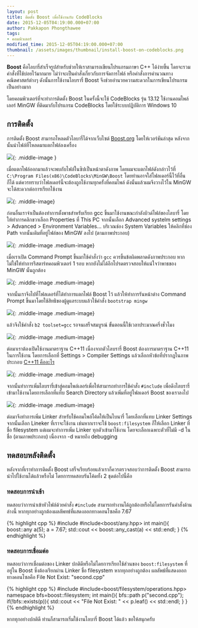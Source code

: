 ```yaml
---
layout: post
title: ติดตั้ง Boost เพื่อใช้งานกับ CodeBlocks
date: 2015-12-05T04:19:00.000+07:00
author: Pakkapon Phongthawee
tags:
- คอมพิวเตอร์
modified_time: 2015-12-05T04:19:00.000+07:00
thumbnail: /assets/images/thumbnail/install-boost-on-codeblocks.png
---
```

**Boost** คือไลบารี่สำเร็จรูปสำหรับช่วยให้เราสามารถเขียนโปรแกรมภาษา C++ ได้ง่ายขึ้น โดยจะรวมคำสั่งที่ใช้บ่อยไว้มากมาย ไม่ว่าจะเป็นคำสั่งเกี่ยวกับการจัดการไฟล์ หรือคำสั่งการคำนวณทางคณิตศาสตร์ต่างๆ ดังนั้นการใช้งานไลบรารี่ Boost จึงช่วยอำนวยความสะดวกในการเขียนโปรแกรมเป็นอย่างมาก

โดยคอมพิวเตอร์ที่จะทำการติดตั้ง Boost ในครั้งนี้จะใช้ CodeBlocks รุ่น 13.12 ใช้งานคอมไพล์เลอร์  MinGW ที่ติดมากับโปรแกรม CodeBlocks โดยใช้ระบบปฏิบัติการ Windows 10

## การติดตั้ง

การติดตั้ง Boost สามารถโหลดตัวไลบารี่ได้จากเว็บไซต์ [Boost.org](http://boost.org) โดยให้เวอร์ชันล่าสุด หลังจากนั้นนำไฟล์ที่โหลดมาแตกไฟล์ลงเครื่อง

![](/assets/images/post/install-boost-on-codeblocks/002-inside-boost-zip.png){: .middle-image }

เมื่อแตกไฟล์ออกมาแล้วจะพบกับไฟล์ในซิปเป็นหน้าตาดังภาพ โดยผมจะแตกไฟล์ดังกล่าวไว้ที่ `C:\Program Files(x86)\CodeBlocks\MinGW\Boost` โดยท่านอาจใส่โฟลเดอร์นี้ไว้ที่อื่นก็ได้ แต่ควรทราบว่าโฟลเดอร์นี้จะต้องถูกใช้งานทุกครั้งที่คอมไพล์ ดังนั้นแล้วผมจึงวางไว้ใน MinGW จะได้สะดวกต่อการเรียกใช้งาน

![](/assets/images/post/install-boost-on-codeblocks/003-add-path-mingw.png){: .middle-image}

ก่อนอื่นเราจำเป็นต้องทำการตั้งพาธสำหรับเรียก gcc ขึ้นมาใช้งานขณะกำลังบิวด์ไฟล์ของไลบารี่ โดยให้ทำการคลิกขวาเลือก Properties ที่ This PC จากนั้นเลือก Advanced systelm settings > Advanced > Environment Variables... บริเวณช่อง System Variables ให้คลิกที่ช่อง Path จากนั้นเติมที่อยู่ไฟล์ของ MinGW ลงไป (ตามภาพประกอบ)

![](/assets/images/post/install-boost-on-codeblocks/004-gcc-after-restart.png){: .middle-image .medium-image}

เมื่อเราเปิด Command Prompt ขึ้นมาใช้คำสั่งว่า `gcc` ควรขึ้นข้อผิดพลาดดังภาพประกอบ หากไม่ใช่ให้ทำการรีสตาร์ทคอมพิวเตอร์ 1 รอบ หากยังไม่ได้อีกโปรดตรวจสอบให้แน่ใจว่าพาธของ MinGW นั้นถูกต้อง

![](/assets/images/post/install-boost-on-codeblocks/005-bootstrap-build.png){: .middle-image .medium-image}

จากนั้นเราจึงไปที่โฟลเดอร์ที่ได้ทำการแตกไฟล์ Boost ไว้ แล้วให้ทำการรันหน้าต่าง Command Prompt ขึ้นมาโดยใช้สิทธิของผู้ดูแลระบบแล้วใช้คำสั่ง
`bootstrap mingw`

![](/assets/images/post/install-boost-on-codeblocks/006-build-success.png){: .middle-image .medium-image}

แล้วจึงใช้คำสั่ง `b2 toolset=gcc` รอจนเสร็จสมบูรณ์ ขั้นตอนนี้ใช้เวลาประมาณครึ่งชั่วโมง

![](/assets/images/post/install-boost-on-codeblocks/007-enable-C11.png){: .middle-image .medium-image}

ต่อมาเราต้องเปิดใช้งานมาตราฐาน C++11 เนื่องจากตัวไลบรารี่ Boost ต้องการมาตราฐาน C++11 ในการใช้งาน โดยการเลือกที่ Settings > Compiler Settings แล้วเลือกหัวข้อที่ปรากฏในภาพประกอบ [C++11 คืออะไร](https://en.wikipedia.org/wiki/C%2B%2B11)

![](/assets/images/post/install-boost-on-codeblocks/008-add-dir.png){: .middle-image .medium-image}

จากนั้นทำการเพิ่มไลบรารี่เข้าสู่คอมไพล์เลอร์เพื่อให้สามารถทำการใช้คำสั่ง `#include` เพื่อดึงไลบรารี่เข้ามาใช้งานโดยการเลือกที่แท็บ Search Directory แล้วเพิ่มที่อยู่โฟลเดอร์ Boost ของเราลงไป

![](/assets/images/post/install-boost-on-codeblocks/009-add-linker.png){: .middle-image .medium-image}

ต่อมาจึงทำการเพิ่ม Linker สำหรับใช้คอมไพล์โค้ดให้เป็นไบนารี่ โดยเลือกที่แทบ Linker Settings จากนั้นเลือก Lineker ที่เราจะใช้งาน เช่นหากเราจะใช้ `boost:filesystem` ก็ให้เลือก Linker ที่ชื่อ filesystem แต่ผมจะทำการเพิ่ม Linker ทุกตัวเข้ามาใช้งาน โดยจะเลือกเฉพาะตัวที่ไม่มี -d ในชื่อ (ตามภาพประกอบ) เนื่องจาก -d หมายถึง debugging

## ทดสอบหลังติดตั้ง

หลังจากที่เราทำการติดตั้ง Boost เสร็จเรียบร้อยแล้วเราก็ควรตรวจสอบว่าการติดตั้ง Boost สามารถนำไปใช้งานได้แล้วหรือไม่ โดยการทดสอบรันโค้ดทั้ง 2 ชุดต่อไปนี้คือ

### ทดสอบการนำเข้า

ทดสอบว่าการนำเข้าหัวไฟล์ด้วยคำสั่ง `#include` สามารถทำงานได้ถูกต้องหรือไม่โดยการรันคำสั่งด้านล่างนี้ หากทุกอย่างถูกต้องผลลัพทธ์ที่แสดงออกทางคอนโซลคือ 7.67

{% highlight cpp %}
#include<iostream>
#include<boost/any.hpp>
int main(){
    boost::any a(5);
    a = 7.67;
    std::cout << boost::any_cast<double>(a) << std::endl;
}
{% endhighlight %}

### ทดสอบการเชื่อมต่อ

ทดสอบว่าการเชื่อมต่อของ Linker ปกติดีหรือไม่โดยการเรียกใช้ส่วนของ `boost:filesystem` ที่อยู่ใน Boost ซึ่งต้องเรียกผ่าน Linker ชื่อ filesystem หากทุกอย่างถูกต้อง ผลลัพธ์ที่แสดงออกทางคอนโซลคือ File Not Exist: "second.cpp"

{% highlight cpp %}
#include<iostream>
#include<boost/filesystem/operations.hpp>
namespace bfs=boost::filesystem;
int main(){
    bfs::path p("second.cpp");
    if(!bfs::exists(p)){
        std::cout << "File Not Exist: " << p.leaf() << std::endl;
    }
}
{% endhighlight %}

หากทุกอย่างปกติดี ท่านก็สามารถเริ่มใช้งานไลบารี่ Boost ได้แล้ว ขอให้สนุกครับ
